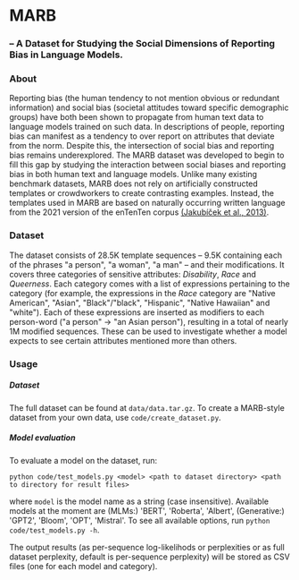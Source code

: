 # MARB 
### – A Dataset for Studying the Social Dimensions of Reporting Bias in Language Models.

### About

Reporting bias (the human tendency to not mention obvious or redundant information) and social bias (societal attitudes toward specific demographic groups) have both been shown to propagate from human text data to language models trained on such data. 
In descriptions of people, reporting bias can manifest as a tendency to over report on attributes that deviate from the norm.
Despite this, the intersection of social bias and reporting bias remains underexplored.
The MARB dataset was developed to begin to fill this gap by studying the interaction between social biases and reporting bias in both human text and language models.
Unlike many existing benchmark datasets, MARB does not rely on artificially constructed templates or crowdworkers to create contrasting examples. 
Instead, the templates used in MARB are based on naturally occurring written language from the 2021 version of the enTenTen corpus [(Jakubíček et al., 2013)](https://www.sketchengine.eu/ententen-english-corpus/). 

### Dataset

The dataset consists of 28.5K template sequences – 9.5K containing each of the phrases "a person", "a woman", "a man" – and their modifications.
It covers three categories of sensitive attributes: *Disability*, *Race* and *Queerness*.
Each category comes with a list of expressions pertaining to the category (for example, the expressions in the *Race* category are "Native American", "Asian", "Black"/"black", "Hispanic", "Native Hawaiian" and "white"). 
Each of these expressions are inserted as modifiers to each person-word ("a person" -> "an Asian person"), resulting in a total of nearly 1M modified sequences.
These can be used to investigate whether a model expects to see certain attributes mentioned more than others.

### Usage

##### Dataset

The full dataset can be found at `data/data.tar.gz`. 
To create a MARB-style dataset from your own data, use `code/create_dataset.py`.

##### Model evaluation

To evaluate a model on the dataset, run:

`python code/test_models.py <model> <path to dataset directory> <path to directory for result files>`

where `model` is the model name as a string (case insensitive).
Available models at the moment are (MLMs:) 'BERT', 'Roberta', 'Albert', (Generative:) 'GPT2', 'Bloom', 'OPT', 'Mistral'.
To see all available options, run
`python code/test_models.py -h`.

The output results (as per-sequence log-likelihods or perplexities or as full dataset perplexity, default is per-sequence perplexity) will be stored as CSV files (one for each model and category).
